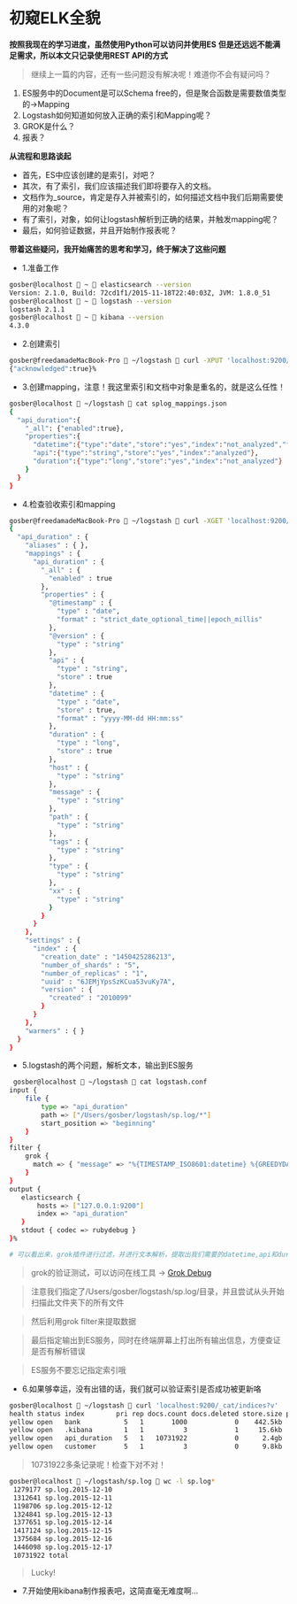 # 初窥ELK全貌
**按照我现在的学习进度，虽然使用Python可以访问并使用ES**
**但是还远远不能满足需求，所以本文只记录使用REST API的方式**

> 继续上一篇的内容，还有一些问题没有解决呢！难道你不会有疑问吗？
 1. ES服务中的Document是可以Schema free的，但是聚合函数是需要数值类型的→Mapping
 2. Logstash如何知道如何放入正确的索引和Mapping呢？
 3. GROK是什么？
 4. 报表？
 
 **从流程和思路谈起**
 * 首先，ES中应该创建的是索引，对吧？
 * 其次，有了索引，我们应该描述我们即将要存入的文档。
 * 文档作为_source，肯定是存入并被索引的，如何描述文档中我们后期需要使用的对象呢？
 * 有了索引，对象，如何让logstash解析到正确的结果，并触发mapping呢？
 * 最后，如何验证数据，并且开始制作报表呢？
 
**带着这些疑问，我开始痛苦的思考和学习，终于解决了这些问题**

* 1.准备工作
```bash
gosber@localhost  ~  elasticsearch --version
Version: 2.1.0, Build: 72cd1f1/2015-11-18T22:40:03Z, JVM: 1.8.0_51
gosber@localhost  ~  logstash --version
logstash 2.1.1
gosber@localhost  ~  kibana --version
4.3.0
```
* 2.创建索引
```bash
gosber@freedamadeMacBook-Pro  ~/logstash  curl -XPUT 'localhost:9200/api_duration'
{"acknowledged":true}%
```
* 3.创建mapping，注意！我这里索引和文档中对象是重名的，就是这么任性！
```bash
gosber@localhost  ~/logstash  cat splog_mappings.json
{
  "api_duration":{
    "_all": {"enabled":true},
    "properties":{
      "datetime":{"type":"date","store":"yes","index":"not_analyzed","format":"yyyy-MM-dd HH:mm:ss"},
      "api":{"type":"string","store":"yes","index":"analyzed"},
      "duration":{"type":"long","store":"yes","index":"not_analyzed"}
    }
  }
}
```
* 4.检查验收索引和mapping
```bash
gosber@freedamadeMacBook-Pro  ~/logstash  curl -XGET 'localhost:9200/api_duration/?pretty'
{
  "api_duration" : {
    "aliases" : { },
    "mappings" : {
      "api_duration" : {
        "_all" : {
          "enabled" : true
        },
        "properties" : {
          "@timestamp" : {
            "type" : "date",
            "format" : "strict_date_optional_time||epoch_millis"
          },
          "@version" : {
            "type" : "string"
          },
          "api" : {
            "type" : "string",
            "store" : true
          },
          "datetime" : {
            "type" : "date",
            "store" : true,
            "format" : "yyyy-MM-dd HH:mm:ss"
          },
          "duration" : {
            "type" : "long",
            "store" : true
          },
          "host" : {
            "type" : "string"
          },
          "message" : {
            "type" : "string"
          },
          "path" : {
            "type" : "string"
          },
          "tags" : {
            "type" : "string"
          },
          "type" : {
            "type" : "string"
          },
          "xx" : {
            "type" : "string"
          }
        }
      }
    },
    "settings" : {
      "index" : {
        "creation_date" : "1450425286213",
        "number_of_shards" : "5",
        "number_of_replicas" : "1",
        "uuid" : "6JEMjYpsSzKCua53vuKy7A",
        "version" : {
          "created" : "2010099"
        }
      }
    },
    "warmers" : { }
  }
}
```
* 5.logstash的两个问题，解析文本，输出到ES服务
```bash
 gosber@localhost  ~/logstash  cat logstash.conf
input {
    file {
        type => "api_duration"
        path => ["/Users/gosber/logstash/sp.log/*"]
        start_position => "beginning"
    }
}
filter {
    grok {
      match => { "message" => "%{TIMESTAMP_ISO8601:datetime} %{GREEDYDATA:xx} %{URI:api} %{NUMBER:duration}"}
    }
}
output {
   elasticsearch {
       hosts => ["127.0.0.1:9200"]
       index => "api_duration"
   }
   stdout { codec => rubydebug }
}%

# 可以看出来，grok插件进行过滤，并进行文本解析，提取出我们需要的datetime,api和duration字段
```
> grok的验证测试，可以访问在线工具 → [Grok Debug](http://grokdebug.herokuapp.com/)

> 注意我们指定了/Users/gosber/logstash/sp.log/目录，并且尝试从头开始扫描此文件夹下的所有文件

> 然后利用grok filter来提取数据

> 最后指定输出到ES服务，同时在终端屏幕上打出所有输出信息，方便查证是否有解析错误

> ES服务不要忘记指定索引哦

* 6.如果够幸运，没有出错的话，我们就可以验证索引是否成功被更新咯
```bash
gosber@localhost  ~/logstash  curl 'localhost:9200/_cat/indices?v'
health status index        pri rep docs.count docs.deleted store.size pri.store.size
yellow open   bank           5   1       1000            0    442.5kb        442.5kb
yellow open   .kibana        1   1          3            1     15.6kb         15.6kb
yellow open   api_duration   5   1   10731922            0      2.4gb          2.4gb
yellow open   customer       5   1          3            0      9.8kb          9.8kb
```
> 10731922多条记录呢！检查下对不对！
```bash
gosber@localhost  ~/logstash/sp.log  wc -l sp.log*
 1279177 sp.log.2015-12-10
 1312641 sp.log.2015-12-11
 1198706 sp.log.2015-12-12
 1324841 sp.log.2015-12-13
 1377651 sp.log.2015-12-14
 1417124 sp.log.2015-12-15
 1375684 sp.log.2015-12-16
 1446098 sp.log.2015-12-17
 10731922 total
```
> Lucky!
* 7.开始使用kibana制作报表吧，这简直毫无难度啊...



 
